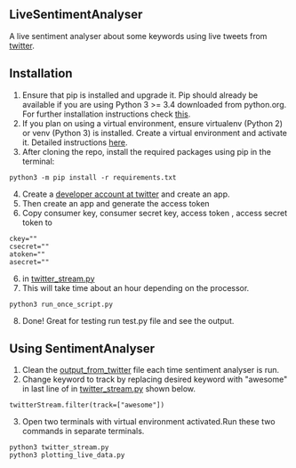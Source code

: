 ## LiveSentimentAnalyser
A live sentiment analyser about some keywords using live tweets from [twitter](https://twitter.com).

## Installation
1. Ensure that pip is installed and upgrade it. Pip should already be available if you are using Python 3 >= 3.4 downloaded from python.org. For further installation instructions check [this](https://pip.pypa.io/en/stable/installing/).
2. If you plan on using a virtual environment, ensure virtualenv (Python 2) or venv (Python 3) is installed. Create a virtual environment and activate it. Detailed instructions [here](https://packaging.python.org/guides/installing-using-pip-and-virtual-environments/).
3. After cloning the repo, install the required packages using pip in the terminal:
```
python3 -m pip install -r requirements.txt
```
4. Create a [developer account at twitter](https://developer.twitter.com) and create an app.
5. Then create an app and generate the access token
6. Copy consumer key, consumer secret key, access token , access secret token to
```
ckey=""
csecret=""
atoken=""
asecret=""
```
6. in [twitter_stream.py](https://github.com/naman-32/LiveSentimentAnalyser/blob/master/twitter_stream.py)
7. This will take time about an hour depending on the processor. 
```
python3 run_once_script.py
```
8. Done! Great for testing run test.py file and see the output.

## Using SentimentAnalyser
1. Clean the [output_from_twitter](https://github.com/naman-32/LiveSentimentAnalyser/blob/master/output_from_twitter) file each time sentiment analyser is run.
2. Change keyword to track  by replacing desired keyword with "awesome" in last line of in [twitter_stream.py](https://github.com/naman-32/LiveSentimentAnalyser/blob/master/twitter_stream.py) shown below.
```
twitterStream.filter(track=["awesome"])
```
3. Open two terminals with virtual environment activated.Run these two commands in separate terminals.
```
python3 twitter_stream.py
python3 plotting_live_data.py
```
